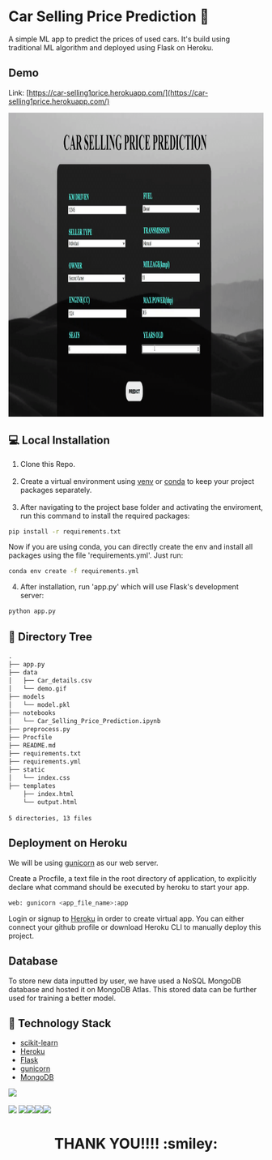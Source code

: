 
# Car Selling Price Prediction :blue_car:

A simple ML app to predict the prices of used cars.
It's build using traditional ML algorithm and deployed using Flask on Heroku.

## Demo
Link: [https://car-selling1price.herokuapp.com/](https://car-selling1price.herokuapp.com/)

<a href="https://car-selling1price.herokuapp.com/" align="center">
  <img width="1000" height="600" src="data/demo.gif">
</a>

## :computer: Local Installation

1. Clone this Repo. </br> </br>
2. Create a virtual environment using [venv](https://docs.python.org/3/tutorial/venv.html) or [conda](https://docs.conda.io/projects/conda/en/latest/user-guide/tasks/manage-environments.html) to keep your project packages separately. </br> </br>
3. After navigating to the project base folder and activating the enviroment, run this command to install the required packages:

```bash
pip install -r requirements.txt
```
Now if you are using conda, you can directly create the env and install all packages using the file 'requirements.yml'. Just run:
```bash
conda env create -f requirements.yml
```

4. After installation, run 'app.py' which will use Flask's development server:
```bash
python app.py
```
## :open_file_folder: Directory Tree
```
.
├── app.py
├── data
│   ├── Car_details.csv
│   └── demo.gif
├── models
│   └── model.pkl
├── notebooks
│   └── Car_Selling_Price_Prediction.ipynb
├── preprocess.py
├── Procfile
├── README.md
├── requirements.txt
├── requirements.yml
├── static
│   └── index.css
├── templates
    ├── index.html
    └── output.html
    
5 directories, 13 files
```

## Deployment on Heroku

We will be using [gunicorn](https://gunicorn.org/) as our web server.

Create a Procfile, a text file in the root directory of application, to explicitly declare what command should be executed by heroku to start your app.
```bash
web: gunicorn <app_file_name>:app
```
Login or signup to [Heroku](https://www.heroku.com/home) in order to create virtual app. You can either connect your github profile or download Heroku CLI to manually deploy this project.

## Database
To store new data inputted by user, we have used a NoSQL MongoDB database and hosted it on MongoDB Atlas. This stored data can be further used for training a better model.

## 🏁 Technology Stack

* [scikit-learn](https://scikit-learn.org/)
* [Heroku](https://www.heroku.com/home)
* [Flask](https://flask.palletsprojects.com/en/2.0.x/)
* [gunicorn](https://gunicorn.org/)
* [MongoDB](https://www.mongodb.com/)

![](https://forthebadge.com/images/badges/made-with-python.svg)

[<img target="_blank" src="https://flask.palletsprojects.com/en/2.0.x/_images/flask-logo.png" width=170>](https://flask.palletsprojects.com/en/2.0.x/) [<img target="_blank" src="https://gunicorn.org/images/logo.jpg" width=280>](https://gunicorn.org/)[<img target="_blank" src="https://scikit-learn.org/stable/_static/scikit-learn-logo-small.png" width=200>](https://scikit-learn.org/)[<img target="_blank" src="https://seekvectorlogo.net/wp-content/uploads/2018/12/heroku-vector-logo.png" width=280>](https://www.heroku.com/home)[<img target="_blank" src="https://webimages.mongodb.com/_com_assets/cms/kuyjf3vea2hg34taa-horizontal_default_slate_blue.svg?auto=format%252Ccompress" width=280>](https://www.mongodb.com/atlas/database)
<br>
<h1 align = 'center'> THANK YOU!!!! :smiley:</h1>
